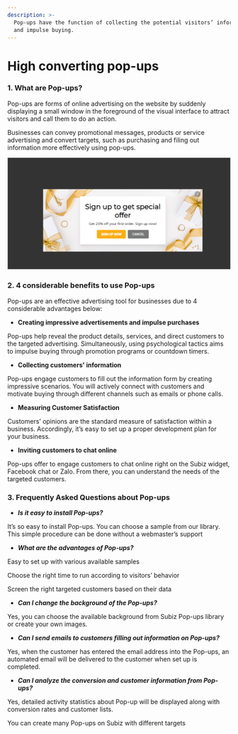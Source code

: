 ```yaml
---
description: >-
  Pop-ups have the function of collecting the potential visitors’ information
  and impulse buying.
---
```


# High converting pop-ups

### **1. What are Pop-ups?**

Pop-ups are forms of online advertising on the website by suddenly displaying a small window in the foreground of the visual interface to attract visitors and call them to do an action.

Businesses can convey promotional messages, products or service advertising and convert targets, such as purchasing and filing out information more effectively using pop-ups.

![High converting pop-ups](../.gitbook/assets/a1.png)

### **2. 4 considerable benefits to use Pop-ups**

Pop-ups are an effective advertising tool for businesses due to 4 considerable advantages below:

* **Creating impressive advertisements and impulse purchases**

 Pop-ups help reveal the product details, services, and direct customers to the targeted advertising.  Simultaneously, using psychological tactics aims to impulse buying through promotion programs or  countdown timers.

* **Collecting customers' information**

Pop-ups engage customers to fill out the information form by creating impressive scenarios. You will actively connect with customers and motivate buying through different channels such as emails or phone calls.

* **Measuring Customer Satisfaction**

Customers’ opinions are the standard measure of satisfaction within a business. Accordingly, it’s easy to set up a proper development plan for your business.

* **Inviting customers to chat online**

Pop-ups offer to engage customers to chat online right on the Subiz widget, Facebook chat or Zalo. From there, you can understand the needs of the targeted customers.

### **3.  Frequently Asked Questions about Pop-ups**

* _**Is it easy to install Pop-ups?**_

It’s so easy to install Pop-ups. You can choose a sample from our library. This simple procedure can be done without a webmaster’s support

* _**What are the advantages of Pop-ups?**_

Easy to set up with various available samples

Choose the right time to run according to visitors’ behavior

Screen the right targeted customers based on their data

* _**Can I change the background of the Pop-ups?**_

Yes, you can choose the available background from Subiz Pop-ups library or create your own images.

* _**Can I send emails to customers filling out information on Pop-ups?**_

Yes, when the customer has entered the email address into the Pop-ups, an automated email will be delivered to the customer when set up is completed.

* _**Can I analyze the conversion and customer information from Pop-ups?**_

Yes, detailed activity statistics about Pop-up will be displayed along with conversion rates and customer lists.

You can create many Pop-ups on Subiz with different targets

